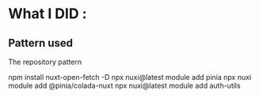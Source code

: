 # What I DID :

## Pattern used
The repository pattern

npm install nuxt-open-fetch -D
npx nuxi@latest module add pinia
npx nuxi module add @pinia/colada-nuxt
npx nuxi@latest module add auth-utils
